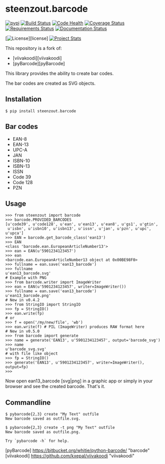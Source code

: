 # steenzout.barcode

[![pypi](https://img.shields.io/pypi/v/steenzout.barcode.svg)](https://pypi.python.org/pypi/steenzout.barcode/)
[![Build Status](https://travis-ci.org/steenzout/python-barcode.svg?branch=master)](https://travis-ci.org/steenzout/python-barcode)
[![Code Health](https://landscape.io/github/steenzout/python-barcode/master/landscape.svg?style=flat)](https://landscape.io/github/steenzout/python-barcode/master)
[![Coverage Status](https://coveralls.io/repos/github/steenzout/python-barcode/badge.svg?branch=master)](https://coveralls.io/r/steenzout/python-barcode)
[![Requirements Status](https://requires.io/github/steenzout/python-barcode/requirements.svg?branch=master)](https://requires.io/github/steenzout/python-barcode/requirements/?branch=master)
[![Documentation Status](https://readthedocs.org/projects/python-steenzout-barcode/badge/?version=latest)](http://python-steenzout-barcode.readthedocs.io/en/latest/?badge=latest)

[![License](https://img.shields.io/badge/license-MIT-blue.svg?style=flat)][license]
[![Project Stats](https://www.openhub.net/p/python-steenzout-barcode/widgets/project_thin_badge.gif)](https://www.openhub.net/p/python-steenzout-barcode/)

This repository is a fork of:
- [viivakoodi][viivakoodi]
- [pyBarcode][pyBarcode]

This library provides the ability to create bar codes.

The bar codes are created as SVG objects.


## Installation

```
$ pip install steenzout.barcode
```


## Bar codes

- EAN-8
- EAN-13
- UPC-A
- JAN
- ISBN-10
- ISBN-13
- ISSN
- Code 39
- Code 128
- PZN


## Usage

```
>>> from steenzout import barcode
>>> barcode.PROVIDED_BARCODES
[u'code39', u'code128', u'ean', u'ean13', u'ean8', u'gs1', u'gtin',
 u'isbn', u'isbn10', u'isbn13', u'issn', u'jan', u'pzn', u'upc', u'upca']
>>> EAN = barcode.get_barcode_class('ean13')
>>> EAN
<class 'barcode.ean.EuropeanArticleNumber13'>
>>> ean = EAN(u'5901234123457')
>>> ean
<barcode.ean.EuropeanArticleNumber13 object at 0x00BE98F0>
>>> fullname = ean.save('ean13_barcode')
>>> fullname
u'ean13_barcode.svg'
# Example with PNG
>>> from barcode.writer import ImageWriter
>>> ean = EAN(u'5901234123457', writer=ImageWriter())
>>> fullname = ean.save('ean13_barcode')
u'ean13_barcode.png'
# New in v0.4.2
>>> from StringIO import StringIO
>>> fp = StringIO()
>>> ean.write(fp)
# or
>>> f = open('/my/new/file', 'wb')
>>> ean.write(f) # PIL (ImageWriter) produces RAW format here
# New in v0.5.0
>>> from barcode import generate
>>> name = generate('EAN13', u'5901234123457', output='barcode_svg')
>>> name
u'barcode_svg.svg'
# with file like object
>>> fp = StringIO()
>>> generate('EAN13', u'5901234123457', writer=ImageWriter(), output=fp)
>>>
```

Now open ean13_barcode
[svg|png] in a graphic app or simply in your browser and
see the created barcode. That's it.


## Commandline

```
$ pybarcode{2,3} create "My Text" outfile
New barcode saved as outfile.svg.

$ pybarcode{2,3} create -t png "My Text" outfile
New barcode saved as outfile.png.

Try `pybarcode -h` for help.
```


[pyBarcode] https://bitbucket.org/whitie/python-barcode/    "barcode"
[viivakoodi]    https://github.com/kxepal/viivakoodi    "viivakoodi"
